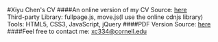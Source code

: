 #Xiyu Chen's CV
####An online version of my CV
Source: [here](http://coderxiaoyu.com/online-CV/)  
Third-party Library: fullpage.js, move.js(I use the online cdnjs library)     
Tools: HTML5, CSS3, JavaScript, jQuery
####PDF Version
Source: [here](http://coderxiaoyu.com/resume.pdf)  
####Feel free to contact me: xc334@cornell.edu
